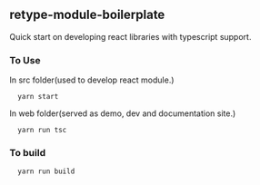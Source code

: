 ## retype-module-boilerplate

Quick start on developing react libraries with typescript support.

### To Use
In src folder(used to develop react module.)
```
  yarn start
```

In web folder(served as demo, dev and documentation site.)
```
  yarn run tsc
```

### To build
```
  yarn run build
```
